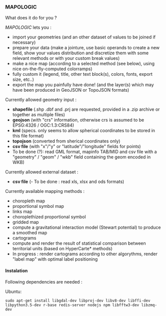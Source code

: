 ### MAPOLOGIC

What does it do for you ?

*MAPOLOGIC* lets you :
 - import your geometries (and an other dataset of values to be joined if necessary)
 - prepare your data (make a jointure, use basic operands to create a new field, show your values distribution and discretize them with some relevant methods or with your custom break values)
 - make a nice map (according to a selected method (see below), using nice on-the-fly-computed colorramps)
 - fully custom it (legend, title, other text block(s), colors, fonts, export size, etc..)
 - export the map you painfully have done! (and the layer(s) which may have been produced in GeoJSON or TopoJSON formats)

Currently allowed geometry input :

 - **shapefile** (.shp .dbf and .prj are requested, provided in a .zip archive or together as multiple files)
 - **geojson** (with "crs" information, otherwise crs is assumed to be EPSG:4326 / OGC:1.3:CRS84)
 - **kml** (specs. only seems to allow spherical coordinates to be stored in this file format)
 - **topojson** (converted from sherical coordinates only)
 - **csv file** (with "x"/"y" or "latitude"/"longitude" fields for points)
 - To be done (?): read GML format, mapinfo TAB/MID and csv file with a "geometry" / "geom" / "wkb" field containing the geom encoded in WKB)

Currently allowed external dataset :
 - **csv file**
(- To be done : read xls, xlsx and ods formats)

Currently available mapping methods :
 - choropleth map
 - proportional symbol map
 - links map
 - choroplethized proportional symbol
 - gridded map
 - compute a gravitational interaction model (Stewart potential) to produce a smoothed map
 - cartograms
 - compute and render the result of statistical comparison between territorial units (based on HyperCarte* methods)
 - In progress : render cartograms according to other algorythms, render "label map" with optimal label positioning

#### Instalation
Following dependencies are needed :

Ubuntu:
```
sudo apt-get install libgdal-dev libproj-dev libv8-dev libffi-dev
libpython3.5-dev r-base redis-server nodejs npm libfftw3-dev libzmq-dev
```
